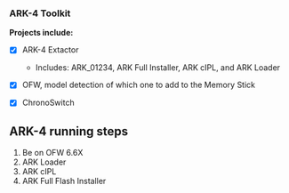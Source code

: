 ### ARK-4 Toolkit

__Projects include:__

- [X] ARK-4 Extactor

    - Includes: ARK_01234, ARK Full Installer, ARK cIPL, and ARK Loader

- [X] OFW, model detection of which one to add to the Memory Stick

- [X] ChronoSwitch

## ARK-4 running steps

1. Be on OFW 6.6X
2. ARK Loader
3. ARK cIPL
4. ARK Full Flash Installer
